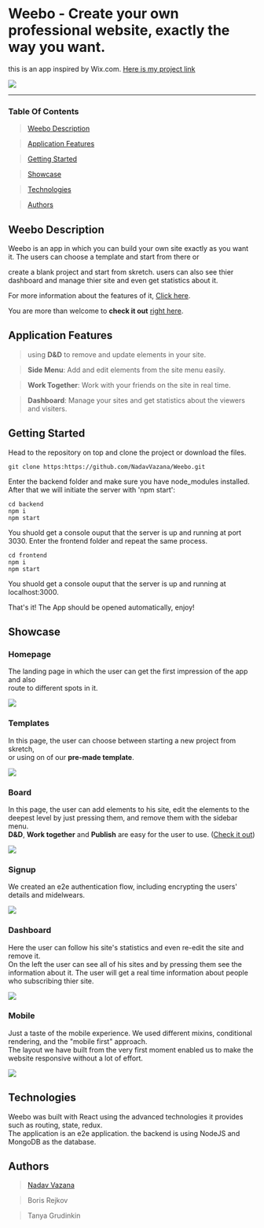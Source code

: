 # Weebo - Create your own professional website, exactly the way you want.

this is an app inspired by Wix.com. [Here is my project link](https://tbn-weebo.herokuapp.com/)

<img src="https://res.cloudinary.com/ds8xkm0ue/image/upload/v1664012707/editor-home-page_shc43i.png"/>

---

### Table Of Contents

> [Weebo Description](#description)

> [Application Features](#features)

> [Getting Started](#start)

> [Showcase](#showcase)

> [Technologies](#tech)

> [Authors](#authors)

## <a id="description" /> Weebo Description

Weebo is an app in which you can build your own site exactly as you want it. The users can choose a template and start from there or 

create a blank project and start from skretch. users can also see thier dashboard and manage thier site and even get statistics about it.

For more information about the features of it, [Click here](#features).

You are more than welcome to __check it out__ [right here](https://tbn-weebo.herokuapp.com/).


## <a id="features" /> Application Features

> using **D&D** to remove and update elements in your site.

> **Side Menu**: Add and edit elements from the site menu easily.

> **Work Together**: Work with your friends on the site in real time.

> **Dashboard**: Manage your sites and get statistics about the viewers and visiters.

## <a id="start" /> Getting Started

Head to the repository on top and clone the project or download the files.

```
git clone https:https://github.com/NadavVazana/Weebo.git
```
Enter the backend folder and make sure you have node_modules installed. After that we will initiate the server with 'npm start':

```
cd backend
npm i 
npm start
```
You shuold get a console ouput that the server is up and running at port 3030. Enter the frontend folder and repeat the same process.

 ```
 cd frontend
npm i 
npm start
```

You shuold get a console ouput that the server is up and running at localhost:3000.

That's it! The App should be opened automatically, enjoy!

## <a id="showcase"/> Showcase

### Homepage

The landing page in which the user can get the first impression of the app and also <br> route to different spots in it.

<img src="https://res.cloudinary.com/ds8xkm0ue/image/upload/v1667108385/Untitled_fac56f.png" />

### Templates

In this page, the user can choose between starting a new project from skretch, <br> or using on of our **pre-made template**.

<img src="https://res.cloudinary.com/ds8xkm0ue/image/upload/v1667108923/Untitled_gehgtf.png" />

### Board

In this page, the user can add elements to his site, edit the elements to the deepest level by just pressing them, and remove them with the sidebar menu. <br> 
**D&D**, **Work together** and **Publish** are easy for the user to use. ([Check it out](#features)) 

<img src="https://res.cloudinary.com/ds8xkm0ue/image/upload/v1667806889/ezgif-2-be5ca467e3_z5elda.gif" />

### Signup

We created an e2e authentication flow, including encrypting the users' details and midelwears.

<img src="https://res.cloudinary.com/ds8xkm0ue/image/upload/v1667109544/Untitled_dtqenl.png" />

### Dashboard

Here the user can follow his site's statistics and even re-edit the site and remove it. <br> On the left the user can see all of his sites and by pressing them see the information about it. The user will get a real time information about people who subscribing thier site.

<img src="https://res.cloudinary.com/ds8xkm0ue/image/upload/v1667110092/Untitled_u3m27q.png" />

### Mobile

Just a taste of the mobile experience. We used different mixins, conditional rendering, and the "mobile first" approach. <br> The layout we have built from the very first moment enabled us to make the website responsive without a lot of effort.

<img src="https://res.cloudinary.com/ds8xkm0ue/image/upload/v1667110346/Untitled_hkoat3.png"/>

## <a id="tecg" /> Technologies

Weebo was built with React using the advanced technologies it provides such as routing, state, redux. <br> The application is an e2e application. the backend is using NodeJS and MongoDB as the database.

## <a id="authors" /> Authors

> [Nadav Vazana](https://github.com/NadavVazana)

> Boris Rejkov

> Tanya Grudinkin



 


